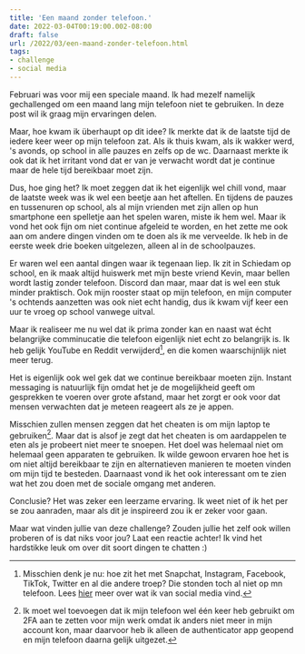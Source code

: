 ```yaml
---
title: 'Een maand zonder telefoon.'
date: 2022-03-04T00:19:00.002-08:00
draft: false
url: /2022/03/een-maand-zonder-telefoon.html
tags: 
- challenge
- social media
---
```


Februari was voor mij een speciale maand. Ik had mezelf namelijk gechallenged om een maand lang mijn telefoon niet te gebruiken. In deze post wil ik graag mijn ervaringen delen.

Maar, hoe kwam ik überhaupt op dit idee? Ik merkte dat ik de laatste tijd de iedere keer weer op mijn telefoon zat. Als ik thuis kwam, als ik wakker werd, 's avonds, op school in alle pauzes en zelfs op de wc. Daarnaast merkte ik ook dat ik het irritant vond dat er van je verwacht wordt dat je continue maar de hele tijd bereikbaar moet zijn.

Dus, hoe ging het? Ik moet zeggen dat ik het eigenlijk wel chill vond, maar de laatste week was ik wel een beetje aan het aftellen. En tijdens de pauzes en tussenuren op school, als al mijn vrienden met zijn allen op hun smartphone een spelletje aan het spelen waren, miste ik hem wel. Maar ik vond het ook fijn om niet continue afgeleid te worden, en het zette me ook aan om andere dingen vinden om te doen als ik me verveelde. Ik heb in de eerste week drie boeken uitgelezen, alleen al in de schoolpauzes.

Er waren wel een aantal dingen waar ik tegenaan liep. Ik zit in Schiedam op school, en ik maak altijd huiswerk met mijn beste vriend Kevin, maar bellen wordt lastig zonder telefoon. Discord dan maar, maar dat is wel een stuk minder praktisch. Ook mijn rooster staat op mijn telefoon, en mijn computer 's ochtends aanzetten was ook niet echt handig, dus ik kwam vijf keer een uur te vroeg op school vanwege uitval.

Maar ik realiseer me nu wel dat ik prima zonder kan en naast wat écht belangrijke comminucatie die telefoon eigenlijk niet echt zo belangrijk is. Ik heb gelijk YouTube en Reddit verwijderd[^1], en die komen waarschijnlijk niet meer terug.

Het is eigenlijk ook wel gek dat we continue bereikbaar moeten zijn. Instant messaging is natuurlijk fijn omdat het je de mogelijkheid geeft om gesprekken te voeren over grote afstand, maar het zorgt er ook voor dat mensen verwachten dat je meteen reageert als ze je appen.

Misschien zullen mensen zeggen dat het cheaten is om mijn laptop te gebruiken[^2]. Maar dat is alsof je zegt dat het cheaten is om aardappelen te eten als je probeert niet meer te snoepen. Het doel was helemaal niet om helemaal geen apparaten te gebruiken. Ik wilde gewoon ervaren hoe het is om niet altijd bereikbaar te zijn en alternatieven manieren te moeten vinden om mijn tijd te besteden. Daarnaast vond ik het ook interessant om te zien wat het zou doen met de sociale omgang met anderen.

Conclusie? Het was zeker een leerzame ervaring. Ik weet niet of ik het per se zou aanraden, maar als dit je inspireerd zou ik er zeker voor gaan.

Maar wat vinden jullie van deze challenge? Zouden jullie het zelf ook willen proberen of is dat niks voor jou? Laat een reactie achter! Ik vind het hardstikke leuk om over dit soort dingen te chatten :)

[^1]: Misschien denk je nu: hoe zit het met Snapchat, Instagram, Facebook, TikTok, Twitter en al die andere troep? Die stonden toch al niet op mn telefoon. Lees [hier](https://blog.geheimesite.nl/2021/12/social-media-wat-moeten-we-er-mee-aan.html) meer over wat ik van social media vind.

[^2]: Ik moet wel toevoegen dat ik mijn telefoon wel één keer heb gebruikt om 2FA aan te zetten voor mijn werk omdat ik anders niet meer in mijn account kon, maar daarvoor heb ik alleen de authenticator app geopend en mijn telefoon daarna gelijk uitgezet.
